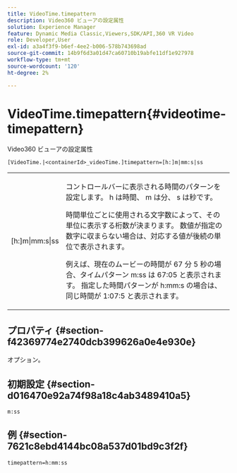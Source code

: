 ```yaml
---
title: VideoTime.timepattern
description: Video360 ビューアの設定属性
solution: Experience Manager
feature: Dynamic Media Classic,Viewers,SDK/API,360 VR Video
role: Developer,User
exl-id: a3a4f3f9-b6ef-4ee2-b006-578b743698ad
source-git-commit: 14b9f6d3a01d47ca60710b19abfe11df1e927978
workflow-type: tm+mt
source-wordcount: '120'
ht-degree: 2%

---
```


# VideoTime.timepattern{#videotime-timepattern}

Video360 ビューアの設定属性

`[VideoTime.|<containerId>_videoTime.]timepattern=[h:]m|mm:s|ss`

<table id="table_C616483932C2482CA9794DDD7313FD7C"> 
 <tbody> 
  <tr> 
   <td colname="col1"> <p> <span class="codeph"> [h:]m|mm:s|ss</span> </p> </td> 
   <td colname="col2"> <p> コントロールバーに表示される時間のパターンを設定します。<span class="codeph"> h</span> は時間、<span class="codeph"> m</span> は分、<span class="codeph"> s</span> は秒です。 </p> <p>時間単位ごとに使用される文字数によって、その単位に表示する桁数が決まります。 数値が指定の数字に収まらない場合は、対応する値が後続の単位で表示されます。 </p> <p>例えば、現在のムービーの時間が 67 分 5 秒の場合、タイムパターン <span class="codeph">m:ss</span> は 67:05 と表示されます。 指定した時間パターンが <span class="codeph"> h:mm:s</span> の場合は、同じ時間が 1:07:5 と表示されます。 </p> </td> 
  </tr> 
 </tbody> 
</table>

## プロパティ {#section-f42369774e2740dcb399626a0e4e930e}

オプション。

## 初期設定 {#section-d016470e92a74f98a18c4ab3489410a5}

`m:ss`

## 例 {#section-7621c8ebd4144bc08a537d01bd9c3f2f}

```
timepattern=h:mm:ss
```
